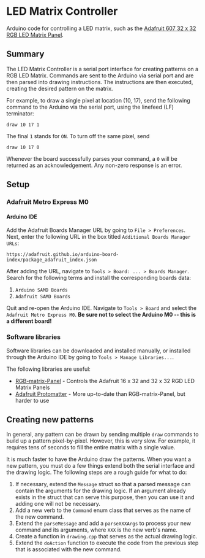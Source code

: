 # LED Matrix Controller

Arduino code for controlling a LED matrix, such as the [Adafruit 607 32 x 32 RGB LED Matrix Panel](https://www.adafruit.com/product/607).

## Summary

The LED Matrix Controller is a serial port interface for creating patterns on a RGB LED Matrix. Commands are sent to the Arduino via serial port and are then parsed into drawing instructions. The instructions are then executed, creating the desired pattern on the matrix.

For example, to draw a single pixel at location (10, 17), send the following command to the Arduino via the serial port, using the linefeed (LF) terminator:

```console
draw 10 17 1
```

The final `1` stands for `ON`. To turn off the same pixel, send

```console
draw 10 17 0
```

Whenever the board successfully parses your command, a `0` will be returned as an acknowledgement. Any non-zero response is an error.

## Setup

### Adafruit Metro Express M0

#### Arduino IDE

Add the Adafruit Boards Manager URL by going to `File > Preferences`. Next, enter the following URL in the box titled `Additional Boards Manager URLs`: 

```
https://adafruit.github.io/arduino-board-index/package_adafruit_index.json
```

After adding the URL, navigate to `Tools > Board: ... > Boards Manager`. Search for the following terms and install the corresponding boards data:

1. `Arduino SAMD Boards`
2. `Adafruit SAMD Boards`

Quit and re-open the Arduino IDE. Navigate to `Tools > Board` and select the `Adafruit Metro Express M0`. **Be sure not to select the Arduino M0 -- this is a different board!**

### Software libraries

Software libraries can be downloaded and installed manually, or installed through the Arduino IDE by going to `Tools > Manage Libraries...`.

The following libraries are useful:

- [RGB-matrix-Panel](https://github.com/adafruit/RGB-matrix-Panel) - Controls the Adafruit 16 x 32 and 32 x 32 RGD LED Matrix Panels
- [Adafruit Protomatter](https://github.com/adafruit/Adafruit_Protomatter) - More up-to-date than RGB-matrix-Panel, but harder to use

## Creating new patterns

In general, any pattern can be drawn by sending multiple `draw` commands to build up a pattern pixel-by-pixel. However, this is very slow. For example, it requires tens of seconds to fill the entire matrix with a single value.

It is much faster to have the Arduino draw the patterns. When you want a new pattern, you must do a few things extend both the serial interface and the drawing logic. The following steps are a rough guide for what to do:

1. If necessary, extend the `Message` struct so that a parsed message can contain the arguments for the drawing logic. If an argument already exists in the struct that can serve this purpose, then you can use it and adding one will not be necessary.
2. Add a new verb to the `Command` enum class that serves as the name of the new command.
3. Extend the `parseMessage` and add a `parseXXXArgs` to process your new command and its arguments, where `XXX` is the new verb's name.
4. Create a function in `drawing.cpp` that serves as the actual drawing logic.
5. Extend the `doAction` function to execute the code from the previous step that is associated with the new command. 
